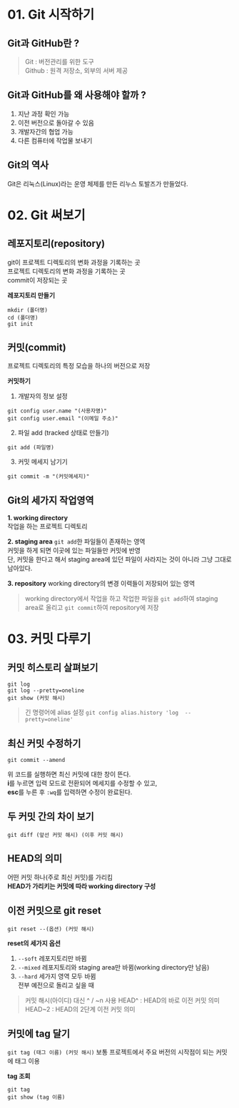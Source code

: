 # 01. Git 시작하기
## Git과 GitHub란 ?
> Git : 버전관리를 위한 도구  
> Github : 원격 저장소, 외부의 서버 제공

## Git과 GitHub를 왜 사용해야 할까 ?
1. 지난 과정 확인 가능  
2. 이전 버전으로 돌아갈 수 있음
3. 개발자간의 협업 가능
4. 다른 컴퓨터에 작업물 보내기

## Git의 역사
Git은 리눅스(Linux)라는 운영 체제를 만든 리누스 토발즈가 만들었다.

# 02. Git 써보기
## 레포지토리(repository)
git이 프로젝트 디렉토리의 변화 과정을 기록하는 곳  
프로젝트 디렉토리의 변화 과정을 기록하는 곳  
commit이 저장되는 곳  

**레포지토리 만들기**
```
mkdir (폴더명)
cd (폴더명)
git init
```

## 커밋(commit)
프로젝트 디렉토리의 특정 모습을 하나의 버전으로 저장  

**커밋하기**
1. 개발자의 정보 설정
```
git config user.name "(사용자명)"
git config user.email "(이메일 주소)"
```
2. 파일 add (tracked 상태로 만들기)
```
git add (파일명)
```
3. 커밋 메세지 남기기
```
git commit -m "(커밋메세지)"
```

## Git의 세가지 작업영역
**1. working directory**  
작업을 하는 프로젝트 디렉토리  

**2. staging area**
```git add```한 파일들이 존재하는 영역  
커밋을 하게 되면 이곳에 있는 파일들만 커밋에 반영  
단, 커밋을 한다고 해서 staging area에 있던 파일이 사라지는 것이 아니라 그냥 그대로 남아있다.

**3. repository**
working directory의 변경 이력들이 저장되어 있는 영역  

> working directory에서 작업을 하고
> 작업한 파일을 ```git add```하여 staging area로 올리고
> ```git commit```하여 repository에 저장

# 03. 커밋 다루기
## 커밋 히스토리 살펴보기
```
git log
git log --pretty=oneline
git show (커밋 해시)
```
> 긴 명령어에 alias 설정
> ```git config alias.history 'log  --pretty=oneline'```

## 최신 커밋 수정하기
```
git commit --amend
```
위 코드를 실행하면 최신 커밋에 대한 창이 뜬다.  
**i**를 누르면 입력 모드로 전환되어 메세지를 수정할 수 있고,  
**esc**를 누른 후 ```:wq```를 입력하면 수정이 완료된다.

## 두 커밋 간의 차이 보기
```git diff (앞선 커밋 해시) (이후 커밋 해시)```

## HEAD의 의미
어떤 커밋 하나(주로 최신 커밋)를 가리킴  
**HEAD가 가리키는 커밋에 따라 working directory 구성**

## 이전 커밋으로 git reset
```git reset --(옵션) (커밋 해시)```

**reset의 세가지 옵션**
1. ```--soft```
 레포지토리만 바뀜  
2. ```--mixed```
 레포지토리와 staging area만 바뀜(working directory만 남음)
3. ```--hard```
 세가지 영역 모두 바뀜  
 전부 예전으로 돌리고 싶을 때

 > 커밋 해시(아이디) 대신 ^ / ~n 사용
 > HEAD^ : HEAD의 바로 이전 커밋 의미
 > HEAD~2 : HEAD의 2단계 이전 커밋 의미

## 커밋에 tag 달기
```git tag (태그 이름) (커밋 해시)```
보통 프로젝트에서 주요 버전의 시작점이 되는 커밋에 태그 이용

**tag 조회**
```
git tag
git show (tag 이름)
```